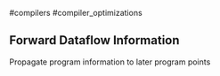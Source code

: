#compilers #compiler_optimizations 

## Forward Dataflow Information
Propagate program information to later program points